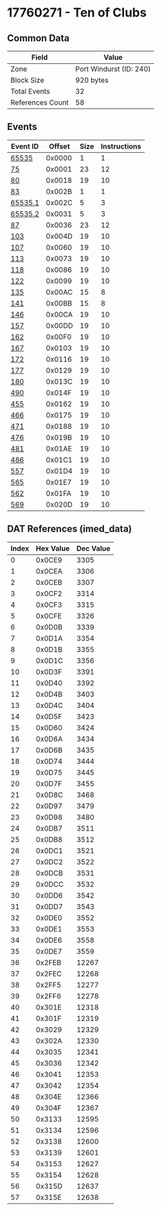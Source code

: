 # 17760271 - Ten of Clubs

## Common Data

| Field            | Value                   |
|------------------|-------------------------|
| Zone             | Port Windurst (ID: 240) |
| Block Size       | 920 bytes               |
| Total Events     | 32                      |
| References Count | 58                      |

## Events

| Event ID                | Offset   |   Size |   Instructions |
|-------------------------|----------|--------|----------------|
| [65535](./65535.md)     | 0x0000   |      1 |              1 |
| [75](./75.md)           | 0x0001   |     23 |             12 |
| [80](./80.md)           | 0x0018   |     19 |             10 |
| [83](./83.md)           | 0x002B   |      1 |              1 |
| [65535.1](./65535.1.md) | 0x002C   |      5 |              3 |
| [65535.2](./65535.2.md) | 0x0031   |      5 |              3 |
| [87](./87.md)           | 0x0036   |     23 |             12 |
| [103](./103.md)         | 0x004D   |     19 |             10 |
| [107](./107.md)         | 0x0060   |     19 |             10 |
| [113](./113.md)         | 0x0073   |     19 |             10 |
| [118](./118.md)         | 0x0086   |     19 |             10 |
| [122](./122.md)         | 0x0099   |     19 |             10 |
| [135](./135.md)         | 0x00AC   |     15 |              8 |
| [141](./141.md)         | 0x00BB   |     15 |              8 |
| [146](./146.md)         | 0x00CA   |     19 |             10 |
| [157](./157.md)         | 0x00DD   |     19 |             10 |
| [162](./162.md)         | 0x00F0   |     19 |             10 |
| [167](./167.md)         | 0x0103   |     19 |             10 |
| [172](./172.md)         | 0x0116   |     19 |             10 |
| [177](./177.md)         | 0x0129   |     19 |             10 |
| [180](./180.md)         | 0x013C   |     19 |             10 |
| [490](./490.md)         | 0x014F   |     19 |             10 |
| [455](./455.md)         | 0x0162   |     19 |             10 |
| [466](./466.md)         | 0x0175   |     19 |             10 |
| [471](./471.md)         | 0x0188   |     19 |             10 |
| [476](./476.md)         | 0x019B   |     19 |             10 |
| [481](./481.md)         | 0x01AE   |     19 |             10 |
| [486](./486.md)         | 0x01C1   |     19 |             10 |
| [557](./557.md)         | 0x01D4   |     19 |             10 |
| [565](./565.md)         | 0x01E7   |     19 |             10 |
| [562](./562.md)         | 0x01FA   |     19 |             10 |
| [569](./569.md)         | 0x020D   |     19 |             10 |

## DAT References (imed_data)

|   Index | Hex Value   |   Dec Value |
|---------|-------------|-------------|
|       0 | 0x0CE9      |        3305 |
|       1 | 0x0CEA      |        3306 |
|       2 | 0x0CEB      |        3307 |
|       3 | 0x0CF2      |        3314 |
|       4 | 0x0CF3      |        3315 |
|       5 | 0x0CFE      |        3326 |
|       6 | 0x0D0B      |        3339 |
|       7 | 0x0D1A      |        3354 |
|       8 | 0x0D1B      |        3355 |
|       9 | 0x0D1C      |        3356 |
|      10 | 0x0D3F      |        3391 |
|      11 | 0x0D40      |        3392 |
|      12 | 0x0D4B      |        3403 |
|      13 | 0x0D4C      |        3404 |
|      14 | 0x0D5F      |        3423 |
|      15 | 0x0D60      |        3424 |
|      16 | 0x0D6A      |        3434 |
|      17 | 0x0D6B      |        3435 |
|      18 | 0x0D74      |        3444 |
|      19 | 0x0D75      |        3445 |
|      20 | 0x0D7F      |        3455 |
|      21 | 0x0D8C      |        3468 |
|      22 | 0x0D97      |        3479 |
|      23 | 0x0D98      |        3480 |
|      24 | 0x0DB7      |        3511 |
|      25 | 0x0DB8      |        3512 |
|      26 | 0x0DC1      |        3521 |
|      27 | 0x0DC2      |        3522 |
|      28 | 0x0DCB      |        3531 |
|      29 | 0x0DCC      |        3532 |
|      30 | 0x0DD6      |        3542 |
|      31 | 0x0DD7      |        3543 |
|      32 | 0x0DE0      |        3552 |
|      33 | 0x0DE1      |        3553 |
|      34 | 0x0DE6      |        3558 |
|      35 | 0x0DE7      |        3559 |
|      36 | 0x2FEB      |       12267 |
|      37 | 0x2FEC      |       12268 |
|      38 | 0x2FF5      |       12277 |
|      39 | 0x2FF6      |       12278 |
|      40 | 0x301E      |       12318 |
|      41 | 0x301F      |       12319 |
|      42 | 0x3029      |       12329 |
|      43 | 0x302A      |       12330 |
|      44 | 0x3035      |       12341 |
|      45 | 0x3036      |       12342 |
|      46 | 0x3041      |       12353 |
|      47 | 0x3042      |       12354 |
|      48 | 0x304E      |       12366 |
|      49 | 0x304F      |       12367 |
|      50 | 0x3133      |       12595 |
|      51 | 0x3134      |       12596 |
|      52 | 0x3138      |       12600 |
|      53 | 0x3139      |       12601 |
|      54 | 0x3153      |       12627 |
|      55 | 0x3154      |       12628 |
|      56 | 0x315D      |       12637 |
|      57 | 0x315E      |       12638 |
